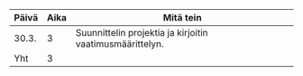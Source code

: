 Päivä | Aika | Mitä tein
----- | ---- | ---------
30.3. | 3 | Suunnittelin projektia ja kirjoitin vaatimusmäärittelyn.
Yht | 3 |
